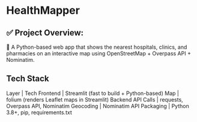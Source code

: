 # HealthMapper

## ✅ Project Overview:

📍 A Python-based web app that shows the nearest hospitals, clinics, and pharmacies on an interactive map using OpenStreetMap + Overpass API + Nominatim.

## Tech Stack
Layer | Tech
Frontend | Streamlit (fast to build + Python-based)
Map | folium (renders Leaflet maps in Streamlit)
Backend API Calls | requests, Overpass API, Nominatim
Geocoding | Nominatim API
Packaging | Python 3.8+, pip, requirements.txt